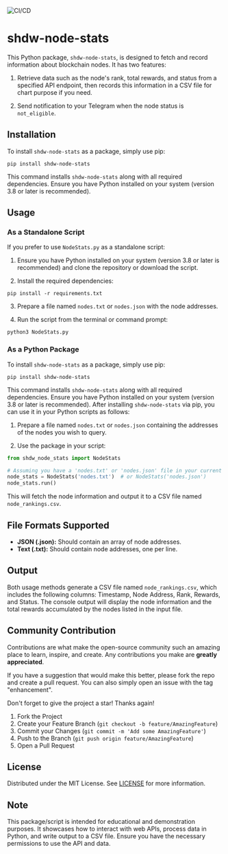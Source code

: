 ![CI/CD](https://github.com/AnyNodes/shdw-node-stats/actions/workflows/cicd.yml/badge.svg)

# shdw-node-stats

This Python package, `shdw-node-stats`, is designed to fetch and record information about blockchain nodes. It has two features:

1. Retrieve data such as the node's rank, total rewards, and status from a specified API endpoint, then records this information in a CSV file for chart purpose if you need.

2. Send notification to your Telegram when the node status is `not_eligible`.

## Installation

To install `shdw-node-stats` as a package, simply use pip:

```
pip install shdw-node-stats
```

This command installs `shdw-node-stats` along with all required dependencies. Ensure you have Python installed on your system (version 3.8 or later is recommended).

## Usage

### As a Standalone Script

If you prefer to use `NodeStats.py` as a standalone script:

1. Ensure you have Python installed on your system (version 3.8 or later is recommended) and clone the repository or download the script.

2. Install the required dependencies:

```
pip install -r requirements.txt
```

3. Prepare a file named `nodes.txt` or `nodes.json` with the node addresses.

4. Run the script from the terminal or command prompt:

```
python3 NodeStats.py
```

### As a Python Package

To install `shdw-node-stats` as a package, simply use pip:

```
pip install shdw-node-stats
```

This command installs `shdw-node-stats` along with all required dependencies. Ensure you have Python installed on your system (version 3.8 or later is recommended). After installing `shdw-node-stats` via pip, you can use it in your Python scripts as follows:

1. Prepare a file named `nodes.txt` or `nodes.json` containing the addresses of the nodes you wish to query.

2. Use the package in your script:

```python
from shdw_node_stats import NodeStats

# Assuming you have a 'nodes.txt' or 'nodes.json' file in your current directory
node_stats = NodeStats('nodes.txt')  # or NodeStats('nodes.json')
node_stats.run()
```

This will fetch the node information and output it to a CSV file named `node_rankings.csv`.

## File Formats Supported

- **JSON (.json):** Should contain an array of node addresses.
- **Text (.txt):** Should contain node addresses, one per line.

## Output

Both usage methods generate a CSV file named `node_rankings.csv`, which includes the following columns: Timestamp, Node Address, Rank, Rewards, and Status. The console output will display the node information and the total rewards accumulated by the nodes listed in the input file.

## Community Contribution

Contributions are what make the open-source community such an amazing place to learn, inspire, and create. Any contributions you make are **greatly appreciated**.

If you have a suggestion that would make this better, please fork the repo and create a pull request. You can also simply open an issue with the tag "enhancement".

Don't forget to give the project a star! Thanks again!

1. Fork the Project
2. Create your Feature Branch (`git checkout -b feature/AmazingFeature`)
3. Commit your Changes (`git commit -m 'Add some AmazingFeature'`)
4. Push to the Branch (`git push origin feature/AmazingFeature`)
5. Open a Pull Request

## License

Distributed under the MIT License. See [LICENSE](./LICENSE) for more information.

## Note

This package/script is intended for educational and demonstration purposes. It showcases how to interact with web APIs, process data in Python, and write output to a CSV file. Ensure you have the necessary permissions to use the API and data.

